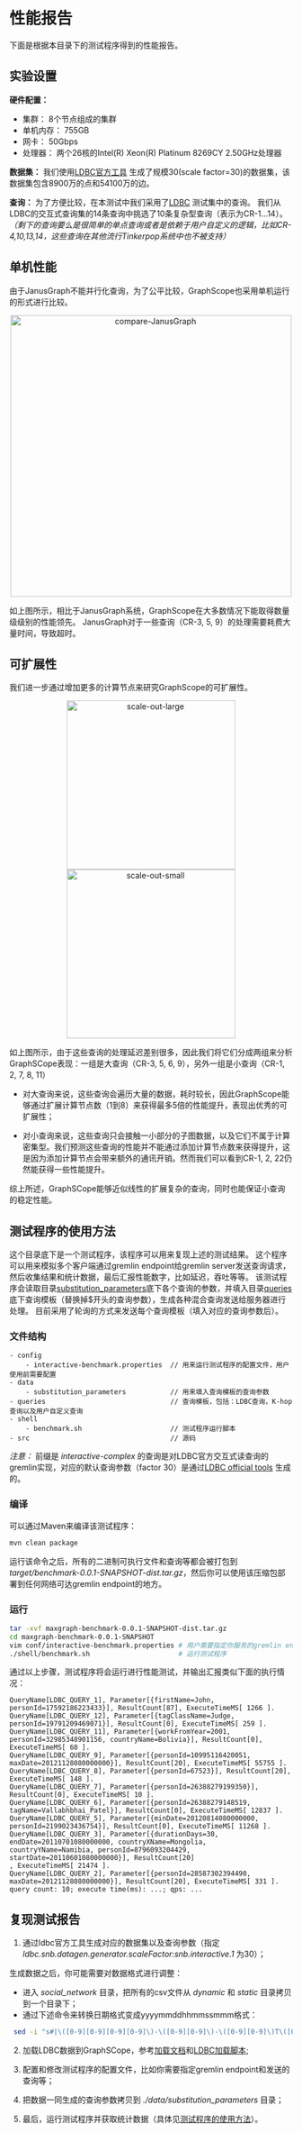 # 性能报告

下面是根据本目录下的测试程序得到的性能报告。


## 实验设置
**硬件配置：**
* 集群： 8个节点组成的集群
* 单机内存： 755GB
* 网卡： 50Gbps
* 处理器： 两个26核的Intel(R) Xeon(R) Platinum 8269CY 2.50GHz处理器

**数据集：**
我们使用[LDBC官方工具](http://github.com/ldbc/ldbc_snb_datagen) 生成了规模30(scale factor=30)的数据集，该数据集包含8900万的点和54100万的边。

**查询：**
为了方便比较，在本测试中我们采用了[LDBC](http://github.com/ldbc/ldbc_snb_implementations) 测试集中的查询。
我们从LDBC的交互式查询集的14条查询中挑选了10条复杂型查询（表示为CR-1...14）。
_（剩下的查询要么是很简单的单点查询或者是依赖于用户自定义的逻辑，比如CR-4,10,13,14，这些查询在其他流行Tinkerpop系统中也不被支持）_

## 单机性能

由于JanusGraph不能并行化查询，为了公平比较，GraphScope也采用单机运行的形式进行比较。

<div align="center">
    <img src="figures/large-scale-DB.jpg" width="500" alt="compare-JanusGraph">
</div>
 
如上图所示，相比于JanusGraph系统，GraphScope在大多数情况下能取得数量级级别的性能领先。
JanusGraph对于一些查询（CR-3, 5, 9）的处理需要耗费大量时间，导致超时。


## 可扩展性

我们进一步通过增加更多的计算节点来研究GraphScope的可扩展性。

<div align="center">
    <img src="figures/scale-out-large.jpg" width="300" alt="scale-out-large"><img src="figures/scale-out-small.jpg" width="300" alt="scale-out-small">
</div>

如上图所示，由于这些查询的处理延迟差别很多，因此我们将它们分成两组来分析GraphSCope表现：一组是大查询（CR-3, 5, 6, 9），另外一组是小查询（CR-1, 2, 7, 8, 11）

* 对大查询来说，这些查询会遍历大量的数据，耗时较长，因此GraphScope能够通过扩展计算节点数（1到8）来获得最多5倍的性能提升，表现出优秀的可扩展性；

* 对小查询来说，这些查询只会接触一小部分的子图数据，以及它们不属于计算密集型。我们预测这些查询的性能并不能通过添加计算节点数来获得提升，这是因为添加计算节点会带来额外的通讯开销。然而我们可以看到CR-1, 2, 22仍然能获得一些性能提升。

综上所述，GraphSCope能够近似线性的扩展复杂的查询，同时也能保证小查询的稳定性能。


## 测试程序的使用方法

这个目录底下是一个测试程序，该程序可以用来复现上述的测试结果。
这个程序可以用来模拟多个客户端通过gremlin endpoint给gremlin server发送查询请求，然后收集结果和统计数据，最后汇报性能数字，比如延迟，吞吐等等。
该测试程序会读取目录[substitution_parameters](data/substitution_parameters)底下各个查询的参数，并填入目录[queries](queries)底下查询模板（替换掉$开头的查询参数），生成各种混合查询发送给服务器进行处理。
目前采用了轮询的方式来发送每个查询模板（填入对应的查询参数后）。

### 文件结构
```
- config                                
    - interactive-benchmark.properties  // 用来运行测试程序的配置文件，用户使用前需要配置
- data
    - substitution_parameters           // 用来填入查询模板的查询参数
- queries                               // 查询模板，包括：LDBC查询，K-hop查询以及用户自定义查询
- shell
    - benchmark.sh                      // 测试程序运行脚本
- src                                   // 源码
```
_注意：_ 前缀是 _interactive-complex_ 的查询是对LDBC官方交互式读查询的gremlin实现，对应的默认查询参数（factor 30）是通过[LDBC official tools](http://github.com/ldbc/ldbc_snb_datagen) 生成的。

### 编译

可以通过Maven来编译该测试程序：
```bash
mvn clean package
```
运行该命令之后，所有的二进制可执行文件和查询等都会被打包到 _target/benchmark-0.0.1-SNAPSHOT-dist.tar.gz_，然后你可以使用该压缩包部署到任何网络可达gremlin endpoint的地方。

### 运行

```bash
tar -xvf maxgraph-benchmark-0.0.1-SNAPSHOT-dist.tar.gz
cd maxgraph-benchmark-0.0.1-SNAPSHOT
vim conf/interactive-benchmark.properties # 用户需要指定你服务的gremlin endpoint，以及调整一些执行参数
./shell/benchmark.sh                      # 运行测试程序
```

通过以上步骤，测试程序将会运行进行性能测试，并输出汇报类似下面的执行情况：
```
QueryName[LDBC_QUERY_1], Parameter[{firstName=John, personId=17592186223433}], ResultCount[87], ExecuteTimeMS[ 1266 ].
QueryName[LDBC_QUERY_12], Parameter[{tagClassName=Judge, personId=19791209469071}], ResultCount[0], ExecuteTimeMS[ 259 ].
QueryName[LDBC_QUERY_11], Parameter[{workFromYear=2001, personId=32985348901156, countryName=Bolivia}], ResultCount[0], ExecuteTimeMS[ 60 ].
QueryName[LDBC_QUERY_9], Parameter[{personId=10995116420051, maxDate=20121128080000000}], ResultCount[20], ExecuteTimeMS[ 55755 ].
QueryName[LDBC_QUERY_8], Parameter[{personId=67523}], ResultCount[20], ExecuteTimeMS[ 148 ].
QueryName[LDBC_QUERY_7], Parameter[{personId=26388279199350}], ResultCount[0], ExecuteTimeMS[ 10 ].
QueryName[LDBC_QUERY_6], Parameter[{personId=26388279148519, tagName=Vallabhbhai_Patel}], ResultCount[0], ExecuteTimeMS[ 12837 ].
QueryName[LDBC_QUERY_5], Parameter[{minDate=20120814080000000, personId=2199023436754}], ResultCount[0], ExecuteTimeMS[ 11268 ].
QueryName[LDBC_QUERY_3], Parameter[{durationDays=30, endDate=20110701080000000, countryXName=Mongolia, countryYName=Namibia, personId=8796093204429, startDate=20110601080000000}], ResultCount[20]
, ExecuteTimeMS[ 21474 ].
QueryName[LDBC_QUERY_2], Parameter[{personId=28587302394490, maxDate=20121128080000000}], ResultCount[20], ExecuteTimeMS[ 331 ].
query count: 10; execute time(ms): ...; qps: ...
```

## 复现测试报告

1. 通过ldbc官方工具生成对应的数据集以及查询参数（指定 _ldbc.snb.datagen.generator.scaleFactor:snb.interactive.1_ 为30）；

生成数据之后，你可能需要对数据格式进行调整：
  * 进入 _social_network_ 目录，把所有的csv文件从 _dynamic_ 和 _static_ 目录拷贝到一个目录下；
  * 通过下述命令来转换日期格式变成yyyymmddhhmmssmmm格式：
 ```bash
  sed -i "s#|\([0-9][0-9][0-9][0-9]\)-\([0-9][0-9]\)-\([0-9][0-9]\)T\([0-9][0-9]\):\([0-9][0-9]\):\([0-9][0-9]\)\.\([0-9][0-9][0-9]\)+0000#|\1\2\3\4\5\6\7#g" *.csv
 ```

2. 加载LDBC数据到GraphSCope，参考[加载文档](../../docs/zh/loading_graph.rst)和[LDBC加载脚本](../../python/graphscope/dataset/ldbc.py);

3. 配置和修改测试程序的配置文件，比如你需要指定gremlin endpoint和发送的查询等；

4. 把数据一同生成的查询参数拷贝到 _./data/substitution_parameters_ 目录；

5. 最后，运行测试程序并获取统计数据（具体见[测试程序的使用方法](#测试程序的使用方法)）。